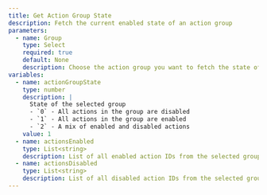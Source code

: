 ```yaml
---
title: Get Action Group State
description: Fetch the current enabled state of an action group
parameters:
  - name: Group
    type: Select
    required: true
    default: None
    description: Choose the action group you want to fetch the state of
variables:
  - name: actionGroupState
    type: number
    description: |
      State of the selected group
      - `0` - All actions in the group are disabled
      - `1` - All actions in the group are enabled
      - `2` - A mix of enabled and disabled actions
    value: 1
  - name: actionsEnabled
    type: List<string>
    description: List of all enabled action IDs from the selected group
  - name: actionsDisabled
    type: List<string>
    description: List of all disabled action IDs from the selected group
---
```

